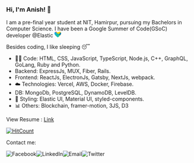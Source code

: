 ### Hi, I'm Anish! 👋

I am a pre-final year student at NIT, Hamirpur, pursuing my Bachelors in Computer Science. I have been a Google Summer of Code(GSoC) developer @Elastic <img width="18" height="15" alt="Elasticheart" src="./elasticheart.png"/>



Besides coding, I like sleeping 😴

- :man_technologist: Code: HTML, CSS, JavaScript, TypeScript, Node.js, C++, GraphQL, GoLang, Ruby and Python.
- Backend: ExpressJs, MUX, Fiber, Rails.
- Frontend: ReactJs, ElectronJs, Gatsby, NextJs, webpack.
- :cloud: Technologies: Vercel, AWS, Docker, Firebase.
- DB: MongoDb, PostgreSQL, DynamoDB, LevelDB.
- 🌺 Styling: Elastic UI, Material UI, styled-components.
- 📊 Others: Blockchain, framer-motion, 3JS, D3

View Resume : <a href="https://cutt.ly/resume_anish">Link</a>

<!---
I am an open-source enthusiast, passionate about algorithms, competitive programming and software development. Besides, I have also begun to explore the world of Frontend development and Backend development (ReactJs, GraphQl, and NodeJs mainly). I enjoy problem-solving and creating new stuff using 3Js.
--->


[![HitCount](http://hits.dwyl.com/anishagg17.svg)](http://hits.dwyl.com/anishagg17)



Contact me:


<a href="https://www.facebook.com/anish1712/">
  <img align="left" alt="Facebook" src="https://img.icons8.com/bubbles/50/000000/facebook.png"/>
</a>

<a href="https://www.linkedin.com/in/anish1712/">
  <img align="left" alt="LinkedIn" src="https://img.icons8.com/bubbles/50/000000/linkedin.png"/>
</a>

<a href="mailto:anish17122000@gmail.com">
  <img align="left" alt="Email" src="https://img.icons8.com/bubbles/50/000000/gmail.png"/>
</a>


<a href="https://twitter.com/anishagg17">
  <img align="left" alt="Twitter" src="https://img.icons8.com/bubbles/50/000000/twitter.png"/>
</a>



<!---
<a align="center" href="https://api.whatsapp.com/send?phone=919882061709">
  <img width="30" height="30" src="https://user-images.githubusercontent.com/43617894/87023392-45c66680-c1f5-11ea-9a1c-e0b71b6c59a4.png">
</a>
--->
